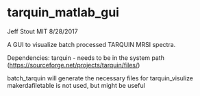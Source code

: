 # tarquin_matlab_gui

Jeff Stout MIT 8/28/2017

A GUI to visualize batch processed TARQUIN MRSI spectra.

Dependencies:
tarquin - needs to be in the system path (https://sourceforge.net/projects/tarquin/files/)

batch_tarquin will generate the necessary files for tarquin_visulize
makerdafiletable is not used, but might be useful

